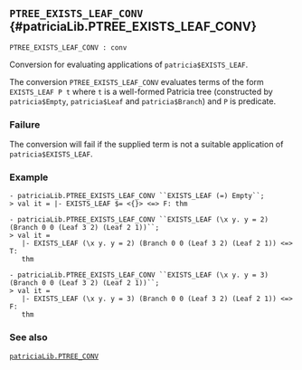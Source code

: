 ## `PTREE_EXISTS_LEAF_CONV` {#patriciaLib.PTREE_EXISTS_LEAF_CONV}


```
PTREE_EXISTS_LEAF_CONV : conv
```



Conversion for evaluating applications of `patricia$EXISTS_LEAF`.


The conversion `PTREE_EXISTS_LEAF_CONV` evaluates terms of the form `EXISTS_LEAF P t` where `t` is a well-formed Patricia tree (constructed by `patricia$Empty`, `patricia$Leaf` and `patricia$Branch`) and `P` is predicate.

### Failure

The conversion will fail if the supplied term is not a suitable application of `patricia$EXISTS_LEAF`.

### Example

    
    - patriciaLib.PTREE_EXISTS_LEAF_CONV ``EXISTS_LEAF (=) Empty``;
    > val it = |- EXISTS_LEAF $= <{}> <=> F: thm
    
    - patriciaLib.PTREE_EXISTS_LEAF_CONV ``EXISTS_LEAF (\x y. y = 2) (Branch 0 0 (Leaf 3 2) (Leaf 2 1))``;
    > val it =
       |- EXISTS_LEAF (\x y. y = 2) (Branch 0 0 (Leaf 3 2) (Leaf 2 1)) <=> T:
       thm
    
    - patriciaLib.PTREE_EXISTS_LEAF_CONV ``EXISTS_LEAF (\x y. y = 3) (Branch 0 0 (Leaf 3 2) (Leaf 2 1))``;
    > val it =
       |- EXISTS_LEAF (\x y. y = 3) (Branch 0 0 (Leaf 3 2) (Leaf 2 1)) <=> F:
       thm
    

### See also

[`patriciaLib.PTREE_CONV`](#patriciaLib.PTREE_CONV)

